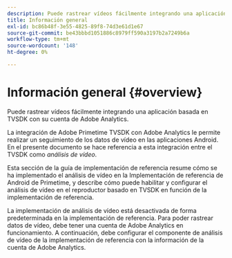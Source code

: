 ```yaml
---
description: Puede rastrear vídeos fácilmente integrando una aplicación basada en TVSDK con su cuenta de Adobe Analytics.
title: Información general
exl-id: bc86b48f-3e55-4825-89f8-74d3e61d1e67
source-git-commit: be43bbbd1051886c8979ff590a3197b2a7249b6a
workflow-type: tm+mt
source-wordcount: '148'
ht-degree: 0%

---
```


# Información general {#overview}

Puede rastrear vídeos fácilmente integrando una aplicación basada en TVSDK con su cuenta de Adobe Analytics.

La integración de Adobe Primetime TVSDK con Adobe Analytics le permite realizar un seguimiento de los datos de vídeo en las aplicaciones Android. En el presente documento se hace referencia a esta integración entre el TVSDK como *análisis de vídeo*.

Esta sección de la guía de implementación de referencia resume cómo se ha implementado el análisis de vídeo en la Implementación de referencia de Android de Primetime, y describe cómo puede habilitar y configurar el análisis de vídeo en el reproductor basado en TVSDK en función de la implementación de referencia.

La implementación de análisis de vídeo está desactivada de forma predeterminada en la implementación de referencia. Para poder rastrear datos de vídeo, debe tener una cuenta de Adobe Analytics en funcionamiento. A continuación, debe configurar el componente de análisis de vídeo de la implementación de referencia con la información de la cuenta de Adobe Analytics.
